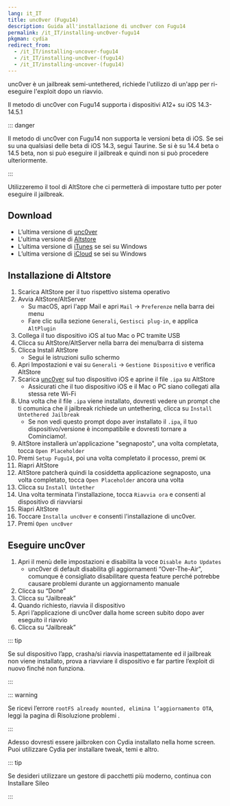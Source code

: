 ```yaml
---
lang: it_IT
title: unc0ver (Fugu14)
description: Guida all'installazione di unc0ver con Fugu14
permalink: /it_IT/installing-unc0ver-fugu14
pkgman: cydia
redirect_from:
  - /it_IT/installing-uncover-fugu14
  - /it_IT/installing-unc0ver-(fugu14)
  - /it_IT/installing-uncover-(fugu14)
---
```


unc0ver è un <router-link to="/it_IT/types-of-jailbreak/#semi-untethered-jailbreaks">jailbreak semi-untethered</router-link>, richiede l'utilizzo di un'app per ri-eseguire l'exploit dopo un riavvio.

Il metodo di unc0ver con Fugu14 supporta i dispositivi A12+ su iOS 14.3-14.5.1

::: danger

Il metodo di unc0ver con Fugu14 non supporta le versioni beta di iOS. Se sei su una qualsiasi delle beta di iOS 14.3, segui <router-link to="/it_IT/installing-taurine">Taurine</router-link>. Se si è su 14.4 beta o 14.5 beta, non si può eseguire il jailbreak e quindi non si può procedere ulteriormente.

:::

Utilizzeremo il tool di AltStore che ci permetterà di impostare tutto per poter eseguire il jailbreak.

## Download

- L’ultima versione di [unc0ver](https://unc0ver.dev)
- L'ultima versione di [Altstore](http://altstore.io/)
- L’ultima versione di [iTunes](https://www.apple.com/itunes/download/win32) se sei su Windows
- L’ultima versione di [iCloud](https://secure-appldnld.apple.com/windows/061-91601-20200323-974a39d0-41fc-4761-b571-318b7d9205ed/iCloudSetup.exe) se sei su Windows

## Installazione di Altstore

1. Scarica AltStore per il tuo rispettivo sistema operativo
1. Avvia AltStore/AltServer
    - Su macOS, apri l'app Mail e apri `Mail` -> `Preferenze` nella barra dei menu
    - Fare clic sulla sezione `Generali`, `Gestisci plug-in`, e applica `AltPlugin`
1. Collega il tuo dispositivo iOS al tuo Mac o PC tramite USB
1. Clicca su AltStore/AltServer nella barra dei menu/barra di sistema
1. Clicca Install AltStore
    - Segui le istruzioni sullo schermo
1. Apri Impostazioni e vai su `Generali` -> `Gestione Dispositivo` e verifica AltStore
1. Scarica [unc0ver](https://unc0ver.dev) sul tuo dispositivo iOS e aprine il file `.ipa` su AltStore
    - Assicurati che il tuo dispositivo iOS e il Mac o PC siano collegati alla stessa rete Wi-Fi
1. Una volta che il file `.ipa` viene installato, dovresti vedere un prompt che ti comunica che il jailbreak richiede un untethering, clicca su `Install Untethered Jailbreak`
    - Se non vedi questo prompt dopo aver installato il `.ipa`, il tuo dispositivo/versione è incompatibile e dovresti tornare a <router-link to="/it_IT/get-started">Cominciamo!</router-link>.
1. AltStore installerà un'applicazione "segnaposto", una volta completata, tocca `Open Placeholder`
1. Premi `Setup Fugu14`, poi una volta completato il processo, premi `OK`
1. Riapri AltStore
1. AltStore patcherà quindi la cosiddetta applicazione segnaposto, una volta completato, tocca `Open Placeholder` ancora una volta
1. Clicca su `Install Untether`
1. Una volta terminata l'installazione, tocca `Riavvia ora` e consenti al dispositivo di riavviarsi
1. Riapri AltStore
1. Toccare `Installa unc0ver` e consenti l'installazione di unc0ver.
1. Premi `Open unc0ver`

## Eseguire unc0ver

1. Apri il menù delle impostazioni e disabilita la voce `Disable Auto Updates`
    - unc0ver di default disabilita gli aggiornamenti “Over-The-Air”, comunque è consigliato disabilitare questa feature perché potrebbe causare problemi durante un aggiornamento manuale
1. Clicca su “Done”
1. Clicca su “Jailbreak”
1. Quando richiesto, riavvia il dispositivo
1. Apri l’applicazione di unc0ver dalla home screen subito dopo aver eseguito il riavvio
1. Clicca su “Jailbreak”

::: tip

Se sul dispositivo l’app, crasha/si riavvia inaspettatamente ed il jailbreak non viene installato, prova a riavviare il dispositivo e far partire l’exploit di nuovo finché non funziona.

:::

::: warning

Se ricevi l’errore `rootFS already mounted, elimina l’aggiornamento OTA`, leggi la <router-link to="/it_IT/troubleshooting/#rootfs-already-mounted">pagina di Risoluzione problemi</router-link> .

:::

Adesso dovresti essere jailbroken con Cydia installato nella home screen. Puoi utilizzare Cydia per installare <router-link to="/it_IT/faq/#what-are-tweaks">tweak</router-link>, temi e altro.

::: tip

Se desideri utilizzare un gestore di pacchetti più moderno, continua con <router-link to="/it_IT/installing-sileo">Installare Sileo</router-link>

:::
